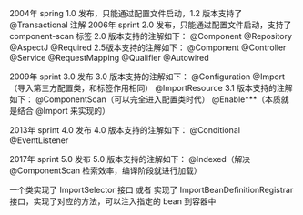 2004年 spring 1.0 发布，只能通过配置文件启动，1.2 版本支持了 @Transactional 注解
2006年 sprint 2.0 发布，只能通过配置文件启动，支持了 component-scan 标签
    2.0 版本支持的注解如下：
        @Component
        @Repository
        @AspectJ
        @Required
    2.5版本支持的注解如下：
        @Component
        @Controller
        @Service
        @RequestMapping
        @Qualifier
        @Autowired
    
2009年 sprint 3.0 发布
    3.0 版本支持的注解如下：
        @Configuration
        @Import（导入第三方配置类，和<import>标签作用相同）
        @ImportResource
    3.1 版本支持的注解如下：
        @ComponentScan（可以完全进入配置类时代）
        @Enable***（本质就是结合 @Import 来实现的）
    
2013年 sprint 4.0 发布
    4.0 版本支持的注解如下：
        @Conditional
        @EventListener
        
2017年 sprint 5.0 发布
    5.0 版本支持的注解如下：
        @Indexed（解决 @ComponentScan 检索效率，编译阶段就进行加载）
        
        
一个类实现了 ImportSelector 接口 或者 实现了 ImportBeanDefinitionRegistrar 接口，实现了对应的方法，可以注入指定的 bean 到容器中